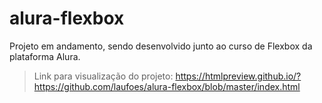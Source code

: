 # alura-flexbox
Projeto em andamento, sendo desenvolvido junto ao curso de Flexbox da plataforma Alura.

> Link para visualização do projeto: https://htmlpreview.github.io/?https://github.com/laufoes/alura-flexbox/blob/master/index.html
